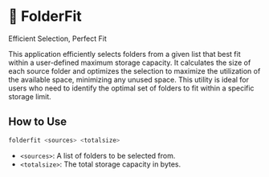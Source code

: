 # 📂 FolderFit 
Efficient Selection, Perfect Fit

This application efficiently selects folders from a given list that best fit within a user-defined maximum storage capacity. It calculates the size of each source folder and optimizes the selection to maximize the utilization of the available space, minimizing any unused space. This utility is ideal for users who need to identify the optimal set of folders to fit within a specific storage limit.

## How to Use

```sh
folderfit <sources> <totalsize>
```

- `<sources>`: A list of folders to be selected from.
- `<totalsize>`: The total storage capacity in bytes.
